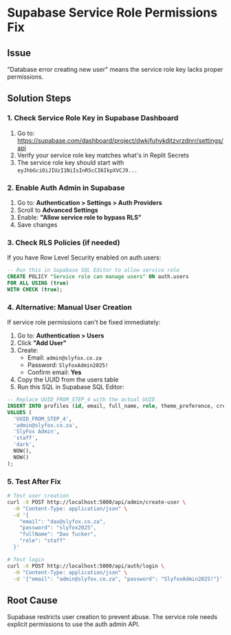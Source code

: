 # Supabase Service Role Permissions Fix

## Issue
"Database error creating new user" means the service role key lacks proper permissions.

## Solution Steps

### 1. Check Service Role Key in Supabase Dashboard

1. Go to: https://supabase.com/dashboard/project/dwkjfuhykdjtzvrzdnrr/settings/api
2. Verify your service role key matches what's in Replit Secrets
3. The service role key should start with `eyJhbGciOiJIUzI1NiIsInR5cCI6IkpXVCJ9...`

### 2. Enable Auth Admin in Supabase

1. Go to: **Authentication > Settings > Auth Providers**
2. Scroll to **Advanced Settings**
3. Enable: **"Allow service role to bypass RLS"**
4. Save changes

### 3. Check RLS Policies (if needed)

If you have Row Level Security enabled on auth.users:

```sql
-- Run this in Supabase SQL Editor to allow service role
CREATE POLICY "Service role can manage users" ON auth.users
FOR ALL USING (true)
WITH CHECK (true);
```

### 4. Alternative: Manual User Creation

If service role permissions can't be fixed immediately:

1. Go to: **Authentication > Users**
2. Click **"Add User"**
3. Create:
   - Email: `admin@slyfox.co.za`
   - Password: `SlyfoxAdmin2025!`
   - Confirm email: **Yes**
4. Copy the UUID from the users table
5. Run this SQL in Supabase SQL Editor:

```sql
-- Replace UUID_FROM_STEP_4 with the actual UUID
INSERT INTO profiles (id, email, full_name, role, theme_preference, created_at, updated_at) 
VALUES (
  'UUID_FROM_STEP_4', 
  'admin@slyfox.co.za', 
  'SlyFox Admin', 
  'staff', 
  'dark', 
  NOW(), 
  NOW()
);
```

### 5. Test After Fix

```bash
# Test user creation
curl -X POST http://localhost:5000/api/admin/create-user \
  -H "Content-Type: application/json" \
  -d '{
    "email": "dax@slyfox.co.za",
    "password": "slyfox2025",
    "fullName": "Dax Tucker",
    "role": "staff"
  }'

# Test login
curl -X POST http://localhost:5000/api/auth/login \
  -H "Content-Type: application/json" \
  -d '{"email": "admin@slyfox.co.za", "password": "SlyfoxAdmin2025!"}'
```

## Root Cause
Supabase restricts user creation to prevent abuse. The service role needs explicit permissions to use the auth admin API.